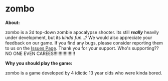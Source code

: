 # zombo

**About:**

zombo is a 2d top-down zombie apocalypse shooter. Its still _**really**_ heavily under development, but its _kinda fun...?_
We would also appreciate your feedback on our game. If you find any bugs, please consider reporting them to us on the [Issues Page](https://github.com/ghestas/zombo/issues). Thank you for your support. Who's supporting?? NO ONE EVEN CAREES!!!!!!!!!!!!!!!!!

**Why you should play the game:**

zombo is a game developed by 4 idiotic 13 year olds who were kinda bored.
